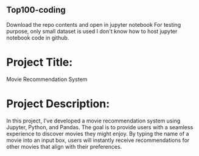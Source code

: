 ## Top100-coding ##
Download the repo contents and open in jupyter notebook
For testing purpose, only small dataset is used
I don't know how to host jupyter notebook code in github.

# Project Title:
Movie Recommendation System

# Project Description:
In this project, I've developed a movie recommendation system using Jupyter, Python, and Pandas. The goal is to provide users with a seamless experience to discover movies they might enjoy. By typing the name of a movie into an input box, users will instantly receive recommendations for other movies that align with their preferences.
